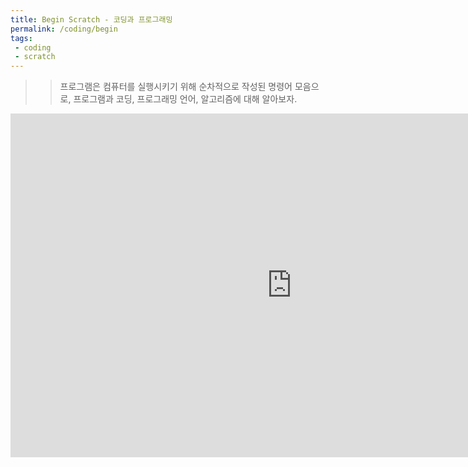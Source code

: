 ```yaml
---
title: Begin Scratch - 코딩과 프로그래밍
permalink: /coding/begin
tags: 
 - coding
 - scratch
---
```

>> 프로그램은 컴퓨터를 실행시키기 위해 순차적으로 작성된 명령어 모음으로, 프로그램과 코딩, 프로그래밍 언어, 알고리즘에 대해 알아보자.

<iframe src="https://docs.google.com/presentation/d/e/2PACX-1vSg7-Rj3Vweqt3HldR5gTkKB7TeA08ZuRSdVu7npcGZgn5HVNEywxPVOeRXNWKlz8Kw0Q_lqOk1IZtU/embed?start=false&loop=false&delayms=3000" width="900" height="550" frameborder="0" allowfullscreen="true" mozallowfullscreen="true" webkitallowfullscreen="true"></iframe>
<div height="600px;"></div>

